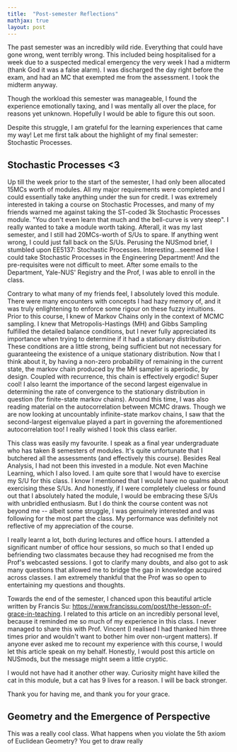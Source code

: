 ```yaml
---
title:  "Post-semester Reflections"
mathjax: true
layout: post
---
```


The past semester was an incredibly wild ride. Everything that could have gone wrong, went terribly wrong. This included being hospitalised for a week due to a suspected medical emergency the very week I had a midterm (thank God it was a false alarm).
I was discharged the day right before the exam, and had an MC that exempted me from the assessment. I took the midterm anyway. 

Though the workload this semester was manageable, I found the experience emotionally taxing, and I was mentally all over the place, for reasons yet unknown. Hopefully I would be able to figure this out soon.

Despite this struggle, I am grateful for the learning experiences that came my way! Let me first talk about the highlight of my final semester: Stochastic
Processes.

## Stochastic Processes <3 

Up till the week prior to the start of the semester, I had only been allocated 15MCs worth of modules. All my major requirements were completed and I could essentially take anything under the sun for credit. I was extremely interested in taking a course on Stochastic Processes, and many of my friends warned me against taking the ST-coded 3k Stochastic Processes module. "You don't even learn that much and the bell-curve is very steep". I really wanted to take a module worth taking. Afterall, it was my last semester, and I still had 20MCs-worth of S/Us to spare. If anything went wrong, I could just fall back on the S/Us. Perusing the NUSmod brief, I stumbled upon EE5137: Stochastic Processes. Interesting...seemed like I could take Stochastic Processes in the Engineering Department! And the pre-requisites were not difficult to meet. After some emails to the Department, Yale-NUS' Registry and the Prof, I was able to enroll in the class. 

Contrary to what many of my friends feel, I absolutely loved this module. There were many encounters
with concepts I had hazy memory of, and it was truly enlightening to enforce some rigour on these fuzzy intuitions. Prior to this course, I knew of Markov Chains only in the
context of MCMC sampling. I knew that Metropolis-Hastings (MH) and Gibbs Sampling fulfilled the detailed balance conditions, but I never fully appreciated its importance when trying to determine if it had a stationary
distribution. These conditions are a little strong, being sufficient but not necessary for guaranteeing the existence of a unique stationary distribution. Now that I think about it, by having a non-zero probability of remaining in the current state,
the markov chain produced by the MH sampler is aperiodic, by design. Coupled with recurrence, this chain is effectively ergodic! Super cool! I also learnt the importance of the second largest eigenvalue in determining the rate of convergence
to the stationary distribution in question (for finite-state markov chains). Around this time, I was also reading material on the autocorrelation between MCMC draws. Though we are now looking at uncountably infinite-state markov chains, I saw that the second-largest
eigenvalue played a part in governing the aforementioned autocorrelation too! I really wished I took this class earlier. 

This class was easily my favourite. I speak as a final year undergraduate who has taken 8 semesters of modules. It's quite unfortunate that I butchered all the assessments (and effectively this course). Besides Real Analysis, I had not been this invested in a module. Not even Machine Learning, which I also loved. I am quite sore that I would have to exercise
my S/U for this class. I know I mentioned that I would have no qualms about exercising these S/Us. And honestly, if I were completely clueless or found out that I absolutely hated the module, I would be embracing these S/Us with unbridled enthusiasm. But I do think the course content was not beyond me -- albeit some struggle, I was genuinely interested and was following for the most part the class. My performance was definitely not reflective of my appreciation of the course.  

I really learnt a lot, both during lectures and office hours. I attended a significant number of office hour sessions, so much so that I ended up befriending two classmates because they had recognised me from the Prof's webcasted sessions. I got to clarify many doubts, and also got to ask many questions that allowed me to bridge the gap in knowledge acquired across classes. I am extremely thankful that the Prof was so open to entertaining my questions and thoughts.

Towards the end of the semester, I chanced upon this beautiful article written by Francis Su: https://www.francissu.com/post/the-lesson-of-grace-in-teaching. I related to this article on an incredibly personal level, because it reminded me so much of my experience in this class. I never managed to share this with Prof. Vincent (I realised I had thanked him three times prior and wouldn't want to bother him over non-urgent matters). If anyone ever asked me to recount my experience with this course, I would let this article speak on my behalf. Honestly, I would post this article on NUSmods, but the message might seem a little cryptic. 

I would not have had it another other way. Curiosity might have killed the cat in this module, but a cat has 9 lives for a reason. I will be back stronger.

Thank you for having me, and thank you for your grace.


## Geometry and the Emergence of Perspective

This was a really cool class. What happens when you violate the 5th axiom of Euclidean Geometry? You get to draw really 



